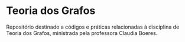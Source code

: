 # Teoria dos Grafos

Repositório destinado a códigos e práticas relacionadas à disciplina de Teoria dos Grafos, ministrada pela professora Claudia Boeres.
